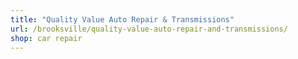 ```yaml
---
title: "Quality Value Auto Repair & Transmissions"
url: /brooksville/quality-value-auto-repair-and-transmissions/
shop: car repair
---
```

